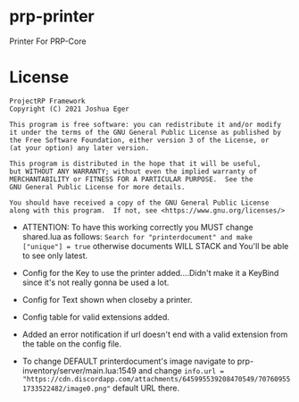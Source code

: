 # prp-printer
Printer For PRP-Core

# License

    ProjectRP Framework
    Copyright (C) 2021 Joshua Eger

    This program is free software: you can redistribute it and/or modify
    it under the terms of the GNU General Public License as published by
    the Free Software Foundation, either version 3 of the License, or
    (at your option) any later version.

    This program is distributed in the hope that it will be useful,
    but WITHOUT ANY WARRANTY; without even the implied warranty of
    MERCHANTABILITY or FITNESS FOR A PARTICULAR PURPOSE.  See the
    GNU General Public License for more details.

    You should have received a copy of the GNU General Public License
    along with this program.  If not, see <https://www.gnu.org/licenses/>


* ATTENTION: To have this working correctly you MUST change shared.lua as follows: `Search for "printerdocument" and make ["unique"] = true` otherwise documents WILL STACK and You'll be able to see only latest.

* Config for the Key to use the printer added....Didn't make it a KeyBind since it's not really gonna be used a lot.
* Config for Text shown when closeby a printer.
* Config table for valid extensions added.
* Added an error notification if url doesn't end with a valid extension from the table on the config file.
* To change DEFAULT printerdocument's image navigate to prp-inventory/server/main.lua:1549 and change `info.url = "https://cdn.discordapp.com/attachments/645995539208470549/707609551733522482/image0.png"` default URL there.
